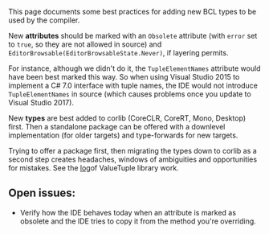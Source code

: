 This page documents some best practices for adding new BCL types to be used by the compiler.

New **attributes** should be marked with an `Obsolete` attribute (with `error` set to `true`, so they are not allowed in source) and `EditorBrowsable(EditorBrowsableState.Never)`, if layering permits. 

For instance, although we didn't do it, the `TupleElementNames` attribute would have been best marked this way. So when using Visual Studio 2015 to implement a C# 7.0 interface with tuple names, the IDE would not introduce `TupleElementNames` in source (which causes problems once you update to Visual Studio 2017).

New **types** are best added to corlib (CoreCLR, CoreRT, Mono, Desktop) first. Then a standalone package can be offered with a downlevel implementation (for older targets) and type-forwards for new targets.

Trying to offer a package first, then migrating the types down to corlib as a second step creates headaches, windows of ambiguities and opportunities for mistakes. See the [log](https://github.com/dotnet/roslyn/issues/13177)of ValueTuple library work.

## Open issues:
- Verify how the IDE behaves today when an attribute is marked as obsolete and the IDE tries to copy it from the method you're overriding.

